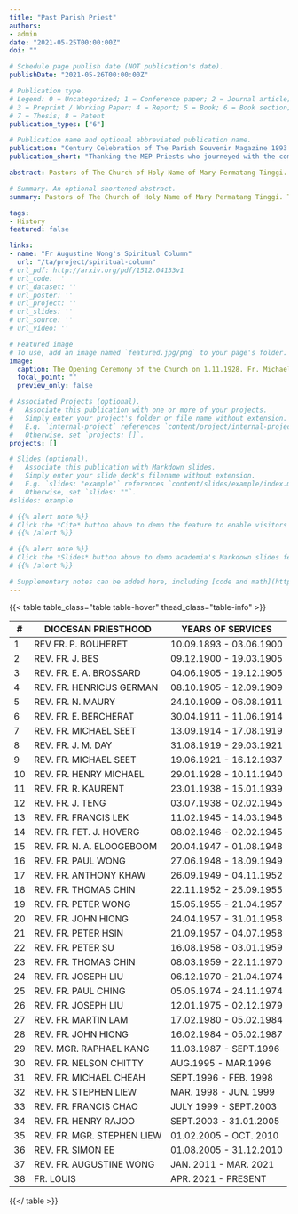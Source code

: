 ```yaml
---
title: "Past Parish Priest"
authors:
- admin
date: "2021-05-25T00:00:00Z"
doi: ""

# Schedule page publish date (NOT publication's date).
publishDate: "2021-05-26T00:00:00Z"

# Publication type.
# Legend: 0 = Uncategorized; 1 = Conference paper; 2 = Journal article;
# 3 = Preprint / Working Paper; 4 = Report; 5 = Book; 6 = Book section;
# 7 = Thesis; 8 = Patent
publication_types: ["6"]

# Publication name and optional abbreviated publication name.
publication: "Century Celebration of The Parish Souvenir Magazine 1893 - 1993"
publication_short: "Thanking the MEP Priests who journeyed with the community of Permatang Tinggi from 1893 until present day."

abstract: Pastors of The Church of Holy Name of Mary Permatang Tinggi. Thanking the MEP Priests who journeyed with the community of Permatang Tinggi from 1893 until present day.

# Summary. An optional shortened abstract.
summary: Pastors of The Church of Holy Name of Mary Permatang Tinggi. Thanking the MEP Priests who journeyed with the community of Permatang Tinggi from 1893 until present day.

tags:
- History
featured: false

links:
- name: "Fr Augustine Wong's Spiritual Column"
  url: "/ta/project/spiritual-column"
# url_pdf: http://arxiv.org/pdf/1512.04133v1
# url_code: ''
# url_dataset: ''
# url_poster: ''
# url_project: ''
# url_slides: ''
# url_source: ''
# url_video: ''

# Featured image
# To use, add an image named `featured.jpg/png` to your page's folder.
image:
  caption: The Opening Ceremony of the Church on 1.11.1928. Fr. Michael Seet, Bishop Dovals, some Priest and all Parishioners, in front of the newly built and blessed Church, Permatang Tinggi
  focal_point: ""
  preview_only: false

# Associated Projects (optional).
#   Associate this publication with one or more of your projects.
#   Simply enter your project's folder or file name without extension.
#   E.g. `internal-project` references `content/project/internal-project/index.md`.
#   Otherwise, set `projects: []`.
projects: []

# Slides (optional).
#   Associate this publication with Markdown slides.
#   Simply enter your slide deck's filename without extension.
#   E.g. `slides: "example"` references `content/slides/example/index.md`.
#   Otherwise, set `slides: ""`.
#slides: example

# {{% alert note %}}
# Click the *Cite* button above to demo the feature to enable visitors to import publication metadata into their reference management software.
# {{% /alert %}}

# {{% alert note %}}
# Click the *Slides* button above to demo academia's Markdown slides feature.
# {{% /alert %}}

# Supplementary notes can be added here, including [code and math](https://sourcethemes.com/academic/docs/writing-markdown-latex/).
---
```


{{< table table_class="table table-hover" thead_class="table-info" >}}

| # | DIOCESAN PRIESTHOOD | YEARS OF SERVICES |
|---|---------------------|-------------------|
| 1 | REV FR. P. BOUHERET | 10.09.1893 - 03.06.1900 |
| 2 | REV. FR. J. BES | 09.12.1900 - 19.03.1905|
| 3 | REV. FR. E. A. BROSSARD | 04.06.1905 - 19.12.1905 |
| 4 | REV. FR. HENRICUS GERMAN | 08.10.1905 - 12.09.1909 |
| 5 | REV. FR. N. MAURY | 24.10.1909 - 06.08.1911 |
| 6 | REV. FR. E. BERCHERAT | 30.04.1911 - 11.06.1914 |
| 7 | REV. FR. MICHAEL SEET | 13.09.1914 - 17.08.1919 |
| 8 | REV. FR. J. M. DAY | 31.08.1919 - 29.03.1921 |
| 9 | REV. FR. MICHAEL SEET | 19.06.1921 - 16.12.1937 |
| 10 | REV. FR. HENRY MICHAEL | 29.01.1928 - 10.11.1940 |
| 11 | REV. FR. R. KAURENT | 23.01.1938 - 15.01.1939 |
| 12 | REV. FR. J. TENG | 03.07.1938 - 02.02.1945 |
| 13 | REV. FR. FRANCIS LEK | 11.02.1945 - 14.03.1948 |
| 14 | REV. FR. FET. J. HOVERG | 08.02.1946 - 02.02.1945 |
| 15 | REV. FR. N. A. ELOOGEBOOM | 20.04.1947 - 01.08.1948 |
| 16 | REV. FR. PAUL WONG | 27.06.1948 - 18.09.1949 |
| 17 | REV. FR. ANTHONY KHAW | 26.09.1949 - 04.11.1952 |
| 18 | REV. FR. THOMAS CHIN | 22.11.1952 - 25.09.1955 |
| 19 | REV. FR. PETER WONG | 15.05.1955 - 21.04.1957 |
| 20 | REV. FR. JOHN HIONG | 24.04.1957 - 31.01.1958 |
| 21 | REV. FR. PETER HSIN | 21.09.1957 - 04.07.1958 |
| 22 | REV. FR. PETER SU | 16.08.1958 - 03.01.1959 |
| 23 | REV. FR. THOMAS CHIN | 08.03.1959 - 22.11.1970 |
| 24 | REV. FR. JOSEPH LIU | 06.12.1970 - 21.04.1974 |
| 25 | REV. FR. PAUL CHING | 05.05.1974 - 24.11.1974 |
| 26 | REV. FR. JOSEPH LIU | 12.01.1975 - 02.12.1979 |
| 27 | REV. FR. MARTIN LAM | 17.02.1980 - 05.02.1984 |
| 28 | REV. FR. JOHN HIONG | 16.02.1984 - 05.02.1987 |
| 29 | REV. MGR. RAPHAEL KANG | 11.03.1987 - SEPT.1996 |
| 30 | REV. FR. NELSON CHITTY | AUG.1995 - MAR.1996 |
| 31 | REV. FR. MICHAEL CHEAH | SEPT.1996 - FEB. 1998 |
| 32 | REV. FR. STEPHEN LIEW | MAR. 1998 - JUN. 1999 |
| 33 | REV. FR. FRANCIS CHAO | JULY 1999 - SEPT.2003 |
| 34 | REV. FR. HENRY RAJOO | SEPT.2003 - 31.01.2005 |
| 35 | REV. FR. MGR. STEPHEN LIEW | 01.02.2005 - OCT. 2010 |
| 36 | REV. FR. SIMON EE | 01.08.2005 - 31.12.2010 |
| 37 | REV. FR. AUGUSTINE WONG | JAN. 2011 - MAR. 2021 |
| 38 | FR. LOUIS | APR. 2021 - PRESENT |

{{</ table >}}
